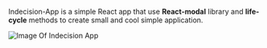 Indecision-App is a simple React app that use **React-modal** library and **life-cycle** methods to create small and cool simple  application.


![Image Of Indecision App](http://www.khashayarweb.ir/main-img/indecisionapp.png)
